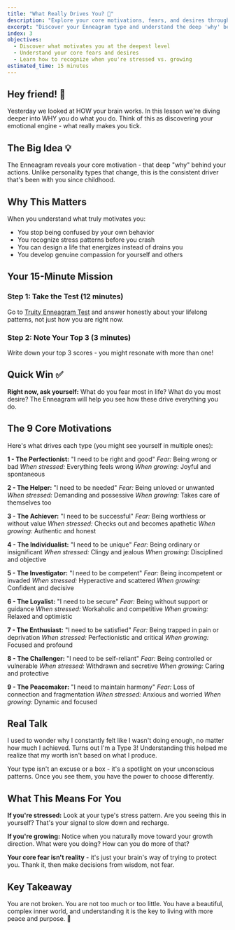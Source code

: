 ```yaml
---
title: "What Really Drives You? 💫"
description: "Explore your core motivations, fears, and desires through the Enneagram personality system"
excerpt: "Discover your Enneagram type and understand the deep 'why' behind your actions and behaviors"
index: 3
objectives:
  - Discover what motivates you at the deepest level
  - Understand your core fears and desires
  - Learn how to recognize when you're stressed vs. growing
estimated_time: 15 minutes
---
```


## Hey friend! 👋

Yesterday we looked at HOW your brain works. In this lesson we're diving deeper into WHY you do what you do. Think of this as discovering your emotional engine - what really makes you tick.

## The Big Idea 💡

The Enneagram reveals your core motivation - that deep "why" behind your actions. Unlike personality types that change, this is the consistent driver that's been with you since childhood.

## Why This Matters

When you understand what truly motivates you:

- You stop being confused by your own behavior
- You recognize stress patterns before you crash
- You can design a life that energizes instead of drains you
- You develop genuine compassion for yourself and others

## Your 15-Minute Mission

### Step 1: Take the Test (12 minutes)

Go to [Truity Enneagram Test](https://www.truity.com/test/enneagram-personality-test) and answer honestly about your lifelong patterns, not just how you are right now.

### Step 2: Note Your Top 3 (3 minutes)

Write down your top 3 scores - you might resonate with more than one!

## Quick Win ✅

**Right now, ask yourself:** What do you fear most in life? What do you most desire? The Enneagram will help you see how these drive everything you do.

## The 9 Core Motivations

Here's what drives each type (you might see yourself in multiple ones):

**1 - The Perfectionist:** "I need to be right and good"
_Fear:_ Being wrong or bad
_When stressed:_ Everything feels wrong
_When growing:_ Joyful and spontaneous

**2 - The Helper:** "I need to be needed"
_Fear:_ Being unloved or unwanted
_When stressed:_ Demanding and possessive
_When growing:_ Takes care of themselves too

**3 - The Achiever:** "I need to be successful"
_Fear:_ Being worthless or without value
_When stressed:_ Checks out and becomes apathetic
_When growing:_ Authentic and honest

**4 - The Individualist:** "I need to be unique"
_Fear:_ Being ordinary or insignificant
_When stressed:_ Clingy and jealous
_When growing:_ Disciplined and objective

**5 - The Investigator:** "I need to be competent"
_Fear:_ Being incompetent or invaded
_When stressed:_ Hyperactive and scattered
_When growing:_ Confident and decisive

**6 - The Loyalist:** "I need to be secure"
_Fear:_ Being without support or guidance
_When stressed:_ Workaholic and competitive
_When growing:_ Relaxed and optimistic

**7 - The Enthusiast:** "I need to be satisfied"
_Fear:_ Being trapped in pain or deprivation
_When stressed:_ Perfectionistic and critical
_When growing:_ Focused and profound

**8 - The Challenger:** "I need to be self-reliant"
_Fear:_ Being controlled or vulnerable
_When stressed:_ Withdrawn and secretive
_When growing:_ Caring and protective

**9 - The Peacemaker:** "I need to maintain harmony"
_Fear:_ Loss of connection and fragmentation
_When stressed:_ Anxious and worried
_When growing:_ Dynamic and focused

## Real Talk

I used to wonder why I constantly felt like I wasn't doing enough, no matter how much I achieved. Turns out I'm a Type 3! Understanding this helped me realize that my worth isn't based on what I produce.

Your type isn't an excuse or a box - it's a spotlight on your unconscious patterns. Once you see them, you have the power to choose differently.

## What This Means For You

**If you're stressed:** Look at your type's stress pattern. Are you seeing this in yourself? That's your signal to slow down and recharge.

**If you're growing:** Notice when you naturally move toward your growth direction. What were you doing? How can you do more of that?

**Your core fear isn't reality** - it's just your brain's way of trying to protect you. Thank it, then make decisions from wisdom, not fear.

## Key Takeaway

You are not broken. You are not too much or too little. You have a beautiful, complex inner world, and understanding it is the key to living with more peace and purpose. 🎯
